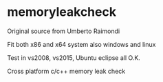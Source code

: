 # memoryleakcheck
Original source from Umberto Raimondi

Fit both x86 and x64 system also windows and linux

Test in vs2008, vs2015, Ubuntu eclipse all O.K.

Cross platform c/c++ memory leak check
